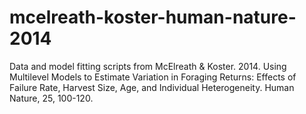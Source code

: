 # mcelreath-koster-human-nature-2014
Data and model fitting scripts from McElreath &amp; Koster. 2014. Using Multilevel Models to Estimate Variation in Foraging Returns: Effects of Failure Rate, Harvest Size, Age, and Individual Heterogeneity. Human Nature, 25, 100-120.
